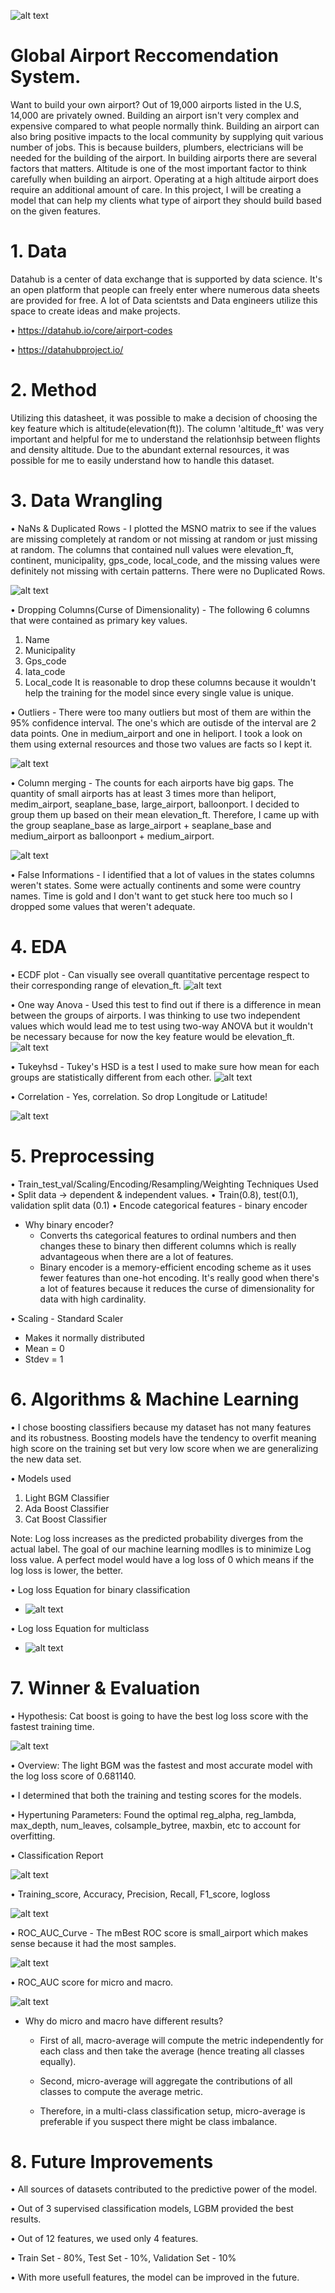 ![alt text](https://live.staticflickr.com/65535/48431984232_f801bfcef9_b.jpg)

# Global Airport Reccomendation System.

Want to build your own airport? Out of 19,000 airports listed in the U.S, 14,000 are privately owned. Building an airport isn't very complex and expensive compared to what people normally think. Building an airport can also bring positive impacts to the local community by supplying quit various number of jobs. This is because builders, plumbers, electricians will be needed for the building of the airport. In building airports there are several factors that matters. Altitude is one of the most important factor to think carefully when building an airport. Operating at a high altitude airport does require an additional amount of care. In this project, I will be creating a model that can help my clients what type of airport they should build based on the given features.


# 1. Data 
Datahub is a center of data exchange that is supported by data science. It's an open platform that people can freely enter where numerous data sheets are provided for free. A lot of Data scientsts and Data engineers utilize this space to create ideas and make projects. 

• https://datahub.io/core/airport-codes

• https://datahubproject.io/


# 2. Method
Utilizing this datasheet, it was possible to make a decision of choosing the key feature which is altitude(elevation(ft)). The column 'altitude_ft' was very important and helpful for me to understand the relationhsip between flights and density altitude. Due to the abundant external resources, it was possible for me to easily understand how to handle this dataset. 

# 3. Data Wrangling
• NaNs & Duplicated Rows - I plotted the MSNO matrix to see if the values are missing completely at random or not missing at random or just missing at random. The columns that contained null values were elevation_ft, continent, municipality, gps_code, local_code, and the missing values were definitely not missing with certain patterns. There were no Duplicated Rows. 

![alt text](images/MSNO_matrix.jpeg)

• Dropping Columns(Curse of Dimensionality) - The following 6 columns that were contained as primary key values. 
1. Name
2. Municipality
3. Gps_code
4. Iata_code
5. Local_code
It is reasonable to drop these columns because it wouldn't help the training for the model since every single value is unique.

• Outliers - There were too many outliers but most of them are within the 95% confidence interval. The one's which are outisde of the interval are 2 data points. One in medium_airport and one in heliport. I took a look on them using external resources and those two values are facts so I kept it.

![alt text](images/Box_plot_elevation_ft_airports.jpeg)

• Column merging - The counts for each airports have big gaps. The quantity of small airports has at least 3 times more than heliport, medim_airport, seaplane_base, large_airport, balloonport. I decided to group them up based on their mean elevation_ft. Therefore, I came up with the group seaplane_base as large_airport + seaplane_base and medium_airport as balloonport + medium_airport.

![alt text](images/elevation_ft_type_airports_after_merge.jpeg)

• False Informations - I identified that a lot of values in the states columns weren't states. Some were actually continents and some were country names. Time is gold and I don't want to get stuck here too much so I dropped some values that weren't adequate.


# 4. EDA
• ECDF plot - Can visually see overall quantitative percentage respect to their corresponding range of elevation_ft.
![alt text](images/ECDF.jpeg)

• One way Anova - Used this test to find out if there is a difference in mean between the groups of airports. I was thinking to use two independent values which would lead me to test using two-way ANOVA but it wouldn't be necessary because for now the key feature would be elevation_ft.
![alt text](images/one_way_ANOVA.jpeg)

• Tukeyhsd - Tukey's HSD is a test I used to make sure how mean for each groups are statistically different from each other.
![alt text](images/Tukeyhsd.jpeg)

• Correlation - Yes, correlation. So drop Longitude or Latitude!

![alt text](images/Correlation.jpeg)

# 5. Preprocessing
• Train_test_val/Scaling/Encoding/Resampling/Weighting Techniques Used
• Split data -> dependent & independent values.
• Train(0.8), test(0.1), validation split data (0.1)
• Encode categorical features - binary encoder
  - Why binary encoder? 
    - Converts ths categorical features to ordinal numbers and then changes these to binary then different columns which is really advantageous when there are a lot of features.
    - Binary encoder is a memory-efficient encoding scheme as it uses fewer features than one-hot encoding. It's really good when there's a lot of features because it reduces the curse of dimensionality for data with high cardinality. 
    
• Scaling - Standard Scaler
  - Makes it normally distributed
  - Mean = 0
  - Stdev = 1

# 6. Algorithms & Machine Learning
• I chose boosting classifiers because my dataset has not many features and its robustness. Boosting models have the tendency to overfit meaning high score on the training set but very low score when we are generalizing the new data set. 

• Models used
  1. Light BGM Classifier
  2. Ada Boost Classifier
  3. Cat Boost Classifier

Note: Log loss increases as the predicted probability diverges from the actual label. The goal of our machine learning modlles is to minimize Log loss value. A perfect model would have a log loss of 0 which means if the log loss is lower, the better. 

• Log loss Equation for binary classification
  - ![alt text](images/Log_loss_binaryclass_equation.jpeg)

• Log loss Equation for multiclass 
  - ![alt text](images/Log_loss_multiclass_equation.jpeg)

# 7. Winner & Evaluation
• Hypothesis: Cat boost is going to have the best log loss score with the fastest training time. 

![alt text](images/Log_Loss_Scores.jpeg)

• Overview: The light BGM was the fastest and most accurate model with the log loss score of 0.681140.

• I determined that both the training and testing scores for the models.

• Hypertuning Parameters: Found the optimal reg_alpha, reg_lambda, max_depth, num_leaves, colsample_bytree, maxbin, etc to account for overfitting.

• Classification Report

![alt text](images/classification_report.jpeg)

• Training_score, Accuracy, Precision, Recall, F1_score, logloss

![alt text](images/LGBM_Metrics.jpeg)

• ROC_AUC_Curve - The mBest ROC score is small_airport which makes sense because it had the most samples.

![alt text](images/ROC_curves_LGBM.jpeg)

• ROC_AUC score for micro and macro. 

![alt text](images/ROC_AUC_MICCRO_MACRO.jpeg)

  - Why do micro and macro have different results?
    - First of all, macro-average will compute the metric independently for each class and then take the average (hence treating all classes equally). 
           
    - Second, micro-average will aggregate the contributions of all classes to compute the average metric. 
           
    - Therefore, in a multi-class classification setup, micro-average is preferable if you suspect there might be class imbalance.


# 8. Future Improvements  
• All sources of datasets contributed to the predictive power of the model.

• Out of 3 supervised classification models, LGBM  provided the best results.

• Out of 12 features, we used only 4 features.

• Train Set - 80%, Test Set - 10%, Validation Set - 10%

• With more usefull features, the model can be improved in the future.








